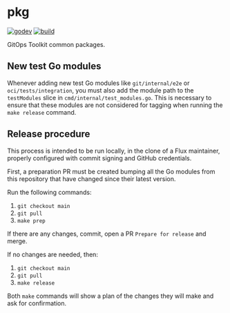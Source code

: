 # pkg

[![godev](https://img.shields.io/static/v1?label=godev&message=reference&color=00add8)](https://pkg.go.dev/github.com/fluxcd/pkg)
[![build](https://github.com/fluxcd/pkg/workflows/build/badge.svg)](https://github.com/fluxcd/pkg/actions)

GitOps Toolkit common packages.

## New test Go modules

Whenever adding new test Go modules like `git/internal/e2e` or `oci/tests/integration`,
you must also add the module path to the `testModules` slice in `cmd/internal/test_modules.go`.
This is necessary to ensure that these modules are not considered for tagging when running
the `make release` command.

## Release procedure

This process is intended to be run locally, in the clone of a Flux maintainer,
properly configured with commit signing and GitHub credentials.

First, a preparation PR must be created bumping all the Go modules
from this repository that have changed since their latest version.

Run the following commands:

1. `git checkout main`
2. `git pull`
3. `make prep`

If there are any changes, commit, open a PR `Prepare for release` and merge.

If no changes are needed, then:

1. `git checkout main`
2. `git pull`
3. `make release`

Both `make` commands will show a plan of the changes they
will make and ask for confirmation.

